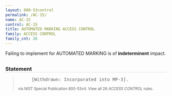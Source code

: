 ```yaml
---
layout: 800-53control
permalink: /AC-15/
name: AC-15
control: AC-15
title: AUTOMATED MARKING ACCESS CONTROL
family: ACCESS CONTROL
family_cnt: 26
---
```

<p class="text-">Failing to implement for AUTOMATED MARKING is of <b>indeterminent</b> impact.</p>

<h3 style="border-bottom:1px solid #ddd;margin:30px 0 8px 0;">Statement</h3>
<blockquote>
<pre>     [Withdrawn: Incorporated into MP-3]. 
</pre>
<p><small>via NIST Special Publication 800-53v4. View all 26 <i>ACCESS CONTROL</i> rules. <a href="/cce/ssg/group/$Group_id"><span class="glyphicon glyphicon-link"></span></a> </small></p>
</blockquote>

